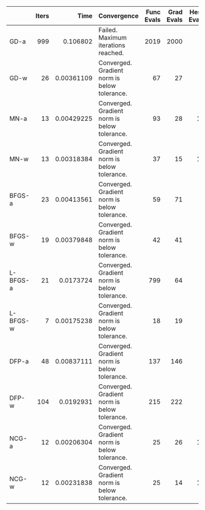 |          |   Iters |       Time | Convergence                                  |   Func Evals |   Grad Evals |   Hess Evals |
|:---------|--------:|-----------:|:---------------------------------------------|-------------:|-------------:|-------------:|
| GD-a     |     999 | 0.106802   | Failed. Maximum iterations reached.          |         2019 |         2000 |            0 |
| GD-w     |      26 | 0.00361109 | Converged. Gradient norm is below tolerance. |           67 |           27 |            0 |
| MN-a     |      13 | 0.00429225 | Converged. Gradient norm is below tolerance. |           93 |           28 |           14 |
| MN-w     |      13 | 0.00318384 | Converged. Gradient norm is below tolerance. |           37 |           15 |           14 |
| BFGS-a   |      23 | 0.00413561 | Converged. Gradient norm is below tolerance. |           59 |           71 |            0 |
| BFGS-w   |      19 | 0.00379848 | Converged. Gradient norm is below tolerance. |           42 |           41 |            0 |
| L-BFGS-a |      21 | 0.0173724  | Converged. Gradient norm is below tolerance. |          799 |           64 |            0 |
| L-BFGS-w |       7 | 0.00175238 | Converged. Gradient norm is below tolerance. |           18 |           19 |            0 |
| DFP-a    |      48 | 0.00837111 | Converged. Gradient norm is below tolerance. |          137 |          146 |            0 |
| DFP-w    |     104 | 0.0192931  | Converged. Gradient norm is below tolerance. |          215 |          222 |            0 |
| NCG-a    |      12 | 0.00206304 | Converged. Gradient norm is below tolerance. |           25 |           26 |           13 |
| NCG-w    |      12 | 0.00231838 | Converged. Gradient norm is below tolerance. |           25 |           14 |           13 |